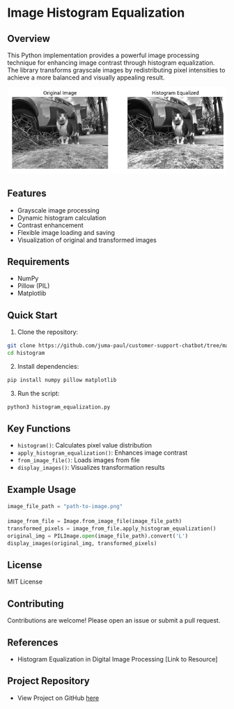 # Image Histogram Equalization

## Overview

This Python implementation provides a powerful image processing technique for enhancing image contrast through histogram equalization. The library transforms grayscale images by redistributing pixel intensities to achieve a more balanced and visually appealing result.

![Image Processing Visualization](./images/original-transformed.png)

## Features

- Grayscale image processing
- Dynamic histogram calculation
- Contrast enhancement
- Flexible image loading and saving
- Visualization of original and transformed images

## Requirements

- NumPy
- Pillow (PIL)
- Matplotlib

## Quick Start

1. Clone the repository:
```bash
git clone https://github.com/juma-paul/customer-support-chatbot/tree/main/pattern-recognition/histogram
cd histogram
```

2. Install dependencies:
```bash
pip install numpy pillow matplotlib
```

3. Run the script:
```bash
python3 histogram_equalization.py
```

## Key Functions

- `histogram()`: Calculates pixel value distribution
- `apply_histogram_equalization()`: Enhances image contrast
- `from_image_file()`: Loads images from file
- `display_images()`: Visualizes transformation results

## Example Usage

```python
image_file_path = "path-to-image.png"

image_from_file = Image.from_image_file(image_file_path)
transformed_pixels = image_from_file.apply_histogram_equalization()
original_img = PILImage.open(image_file_path).convert('L')
display_images(original_img, transformed_pixels)
```

## License

MIT License

## Contributing

Contributions are welcome! Please open an issue or submit a pull request.

## References

- Histogram Equalization in Digital Image Processing [Link to Resource]

## Project Repository

- View Project on GitHub [here](https://github.com/juma-paul/customer-support-chatbot/tree/main/pattern-recognition/histogram)